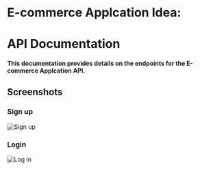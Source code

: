 # E-commerce Applcation Idea:



#  API Documentation
#### This documentation provides details on the endpoints for the E-commerce Applcation API.


## Screenshots


### Sign up
![Sign up](https://github.com/Mohammad-Abdelhadi/e-commerce/assets/125509690/3c995b0b-b92d-41a4-b788-311eb8198460)

### Login
![Log in](https://github.com/Mohammad-Abdelhadi/e-commerce/assets/125509690/8cffe88a-cd32-410b-8bbc-bcd0734c7c9f)

